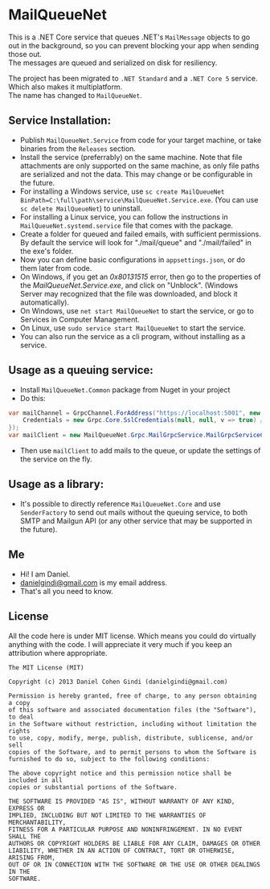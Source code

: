 MailQueueNet
================

This is a .NET Core service that queues .NET's `MailMessage` objects to go out in the background, 
so you can prevent blocking your app when sending those out.  
The messages are queued and serialized on disk for resiliency.

The project has been migrated to `.NET Standard` and a `.NET Core 5` service. Which also makes it multiplatform.  
The name has changed to `MailQueueNet`.

## Service Installation:
* Publish `MailQueueNet.Service` from code for your target machine, or take binaries from the `Releases` section.
* Install the service (preferrably) on the same machine. Note that file attachments are only supported on the same machine, as only file paths are serialized and not the data. This may change or be configurable in the future.
* For installing a Windows service, use `sc create MailQueueNet BinPath=C:\full\path\service\MailQueueNet.Service.exe`. (You can use `sc delete MailQueueNet`) to uninstall.
* For installing a Linux service, you can follow the instructions in `MailQueueNet.systemd.service` file that comes with the package.
* Create a folder for queued and failed emails, with sufficient permissions. By default the service will look for "./mail/queue" and "./mail/failed" in the exe's folder.
* Now you can define basic configurations in `appsettings.json`, or do them later from code.
* On Windows, if you get an *0x80131515* error, then go to the properties of the *MailQueueNet.Service.exe*, and click on "Unblock". (Windows Server may recognized that the file was downloaded, and block it automatically).
* On Windows, use `net start MailQueueNet` to start the service, or go to Services in Computer Management.
* On Linux, use `sudo service start MailQueueNet` to start the service.
* You can also run the service as a cli program, without installing as a service.

## Usage as a queuing service:
* Install `MailQueueNet.Common` package from Nuget in your project
* Do this:
```c# 
var mailChannel = GrpcChannel.ForAddress("https://localhost:5001", new GrpcChannelOptions {
	Credentials = new Grpc.Core.SslCredentials(null, null, v => true) // allow self-signed certs
});
var mailClient = new MailQueueNet.Grpc.MailGrpcService.MailGrpcServiceClient(mailChannel);
```
* Then use `mailClient` to add mails to the queue, or update the settings of the service on the fly.

## Usage as a library:
* It's possible to directly reference `MailQueueNet.Core` and use `SenderFactory` to send out mails without the queuing service, to both SMTP and Mailgun API (or any other service that may be supported in the future).

## Me
* Hi! I am Daniel.
* danielgindi@gmail.com is my email address.
* That's all you need to know.

## License

All the code here is under MIT license. Which means you could do virtually anything with the code.
I will appreciate it very much if you keep an attribution where appropriate.

    The MIT License (MIT)
    
    Copyright (c) 2013 Daniel Cohen Gindi (danielgindi@gmail.com)
    
    Permission is hereby granted, free of charge, to any person obtaining a copy
    of this software and associated documentation files (the "Software"), to deal
    in the Software without restriction, including without limitation the rights
    to use, copy, modify, merge, publish, distribute, sublicense, and/or sell
    copies of the Software, and to permit persons to whom the Software is
    furnished to do so, subject to the following conditions:
    
    The above copyright notice and this permission notice shall be included in all
    copies or substantial portions of the Software.
    
    THE SOFTWARE IS PROVIDED "AS IS", WITHOUT WARRANTY OF ANY KIND, EXPRESS OR
    IMPLIED, INCLUDING BUT NOT LIMITED TO THE WARRANTIES OF MERCHANTABILITY,
    FITNESS FOR A PARTICULAR PURPOSE AND NONINFRINGEMENT. IN NO EVENT SHALL THE
    AUTHORS OR COPYRIGHT HOLDERS BE LIABLE FOR ANY CLAIM, DAMAGES OR OTHER
    LIABILITY, WHETHER IN AN ACTION OF CONTRACT, TORT OR OTHERWISE, ARISING FROM,
    OUT OF OR IN CONNECTION WITH THE SOFTWARE OR THE USE OR OTHER DEALINGS IN THE
    SOFTWARE.
